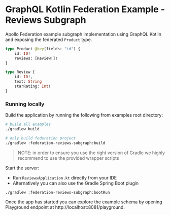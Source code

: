 # GraphQL Kotlin Federation Example - Reviews Subgraph

Apollo Federation example subgraph implementation using GraphQL Kotlin and exposing the federated `Product` type.

```graphql
type Product @key(fields: "id") {
    id: ID!
    reviews: [Review!]!
}

type Review {
    id: ID!,
    text: String
    starRating: Int!
}
```

### Running locally

Build the application by running the following from examples root directory:

```bash
# build all examples
./gradlew build

# only build federation project
./gradlew :federation-reviews-subgraph:build
```

> NOTE: in order to ensure you use the right version of Gradle we highly recommend to use the provided wrapper scripts

Start the server:

* Run `ReviewsApplication.kt` directly from your IDE
* Alternatively you can also use the Gradle Spring Boot plugin

```shell script
./gradlew :federation-reviews-subgraph:bootRun
```

Once the app has started you can explore the example schema by opening Playground endpoint at http://localhost:8081/playground.
